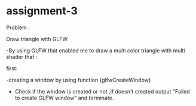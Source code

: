 # assignment-3

Problem :

Draw triangle with GLFW

-By using GLFW that enabled me to draw a multi color triangle with multi shader that :

first:

-creating a window by using function
  {glfwCreateWindow}
  
- Check if the window is created or not ,if doesn't created output "Failed to create GLFW window" and terminate.


	



